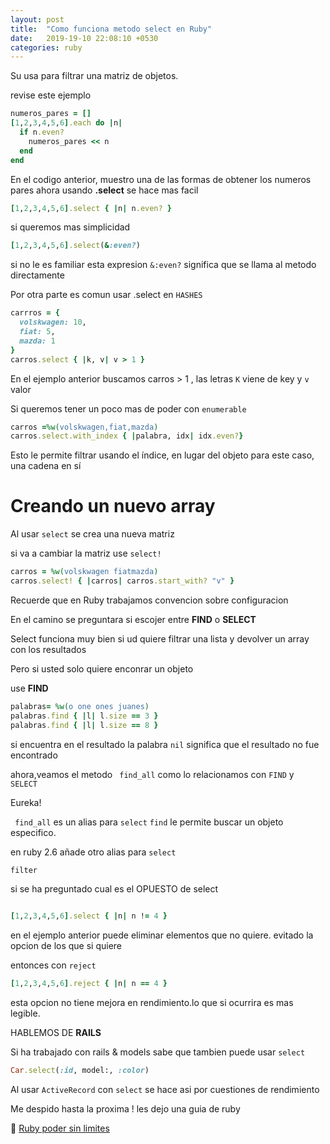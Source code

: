 ```yaml
---
layout: post
title:  "Como funciona metodo select en Ruby"
date:   2019-19-10 22:08:10 +0530
categories: ruby
---
```


Su usa para filtrar una matriz de objetos.

revise este ejemplo

```ruby
numeros_pares = []
[1,2,3,4,5,6].each do |n|
  if n.even?
    numeros_pares << n
  end
end

```

En el codigo anterior, muestro una de las formas de obtener los numeros pares ahora 
usando **.select** se hace mas facil

```ruby
[1,2,3,4,5,6].select { |n| n.even? }
```


si queremos mas simplicidad

```ruby
[1,2,3,4,5,6].select(&:even?)
```

si no le es familiar esta expresion ```&:even?```
significa que se llama al metodo directamente


Por otra parte es comun usar .select en ```HASHES```


```ruby
carrros = {
  volskwagen: 10,
  fiat: 5,
  mazda: 1
}
carros.select { |k, v| v > 1 }
```

En el ejemplo anterior buscamos
carros > 1 , las letras `K` viene de key y `v` valor


Si queremos tener un poco mas de poder con `enumerable`

```ruby
carros =%w(volskwagen,fiat,mazda)
carros.select.with_index { |palabra, idx| idx.even?}
```

Esto le permite filtrar usando el índice, en lugar del objeto para este caso, una cadena en sí

# Creando un nuevo array

Al usar  `select` se crea una nueva matriz

si va a cambiar la matriz use
`select!`


```ruby
carros = %w(volskwagen fiatmazda)
carros.select! { |carros| carros.start_with? "v" }
```
Recuerde que en Ruby trabajamos convencion sobre configuracion

En el camino se preguntara si escojer entre **FIND** o **SELECT**

Select funciona muy bien si ud quiere filtrar una lista y devolver un array con los resultados

Pero si usted solo quiere enconrar un objeto

use **FIND**

```ruby
palabras= %w(o one ones juanes)
palabras.find { |l| l.size == 3 }
palabras.find { |l| l.size == 8 }
```

si encuentra en el resultado la palabra `nil` significa que el resultado no fue encontrado

ahora,veamos el metodo ``` find_all``` como lo relacionamos con ```FIND``` y ``` SELECT```

Eureka!


``` find_all``` es un alias para ```select```
```find``` le permite buscar un objeto especifico.

en ruby 2.6 añade otro alias para  ```select```

```ruby
filter
```

si se ha preguntado cual es el OPUESTO de select 


```ruby

[1,2,3,4,5,6].select { |n| n != 4 }
```
en el ejemplo anterior puede eliminar elementos que no quiere. evitado la opcion de los que si quiere

entonces con ```reject```

```ruby
[1,2,3,4,5,6].reject { |n| n == 4 }
```

esta opcion no tiene mejora en rendimiento.lo que si ocurrira es mas legible.

HABLEMOS DE **RAILS**

Si ha trabajado con rails & models sabe que tambien puede usar  ```select```

```ruby
Car.select(:id, model:, :color)
```
Al usar ```ActiveRecord``` con `select` se hace asi por cuestiones de rendimiento

Me despido hasta la proxima !
les dejo una guia de ruby 

💎 [Ruby poder sin limites](https://andresshare.github.io/ruby/2019/08/30/ruby-podersinlimites.html)